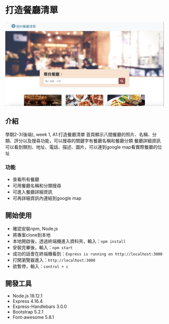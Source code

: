 # 打造餐廳清單
![cover](cover.png)

## 介紹
學期2-3(後端), week 1, A1:打造餐廳清單
首頁顯示八間餐廳的照片、名稱、分類、評分以及搜尋功能，可以搜尋的關鍵字有餐廳名稱和餐廳分類
餐廳詳細資訊可以看到類別、地址、電話、描述、圖片，可以連到google map看實際餐廳的位址

### 功能
* 查看所有餐廳
* 可用餐廳名稱和分類搜尋
* 可進入餐廳詳細資訊
* 可再詳細資訊內連結到google map

## 開始使用
* 確認安裝npm, Node.js
* 將專案clone到本地
* 本地開啟後，透過終端機進入資料夾，輸入：```npm install```
* 安裝完畢後，輸入：```npm start```
* 成功的話會在終端機看到：```Express is running on http://localhost:3000```
* 打開瀏覽器進入：```http://localhost:3000```
* 欲暫停，輸入：```control + c```

## 開發工具
* Node.js 18.12.1
* Express 4.16.4
* Express-Handlebars 3.0.0
* Bootstrap 5.2.1
* Font-awesome 5.8.1
